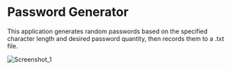 # Password Generator
 
This application generates random passwords based on the specified character length and desired password quantity, then records them to a .txt file.

![Screenshot_1](https://github.com/anilsoylu/c-sharp-random-pass-gen/assets/56033298/44b51edf-0714-4635-a3b4-cb400ea7dcc9)
